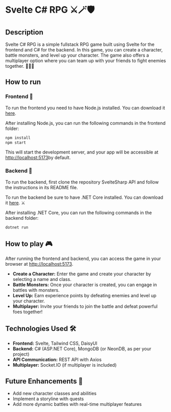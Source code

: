 # Svelte C# RPG ⚔️🪄🛡️

## Description

Svelte C# RPG is a simple fullstack RPG game built using Svelte for the frontend and C# for the backend. In this game, you can create a character, battle monsters, and level up your character. The game also offers a multiplayer option where you can team up with your friends to fight enemies together. 🧝🧙‍♂️

## How to run

### Frontend 🦄

To run the frontend you need to have Node.js installed. You can download it [here](https://nodejs.org/en/).

After installing Node.js, you can run the following commands in the frontend folder:

```bash
npm install
npm start
```

This will start the development server, and your app will be accessible at [http://localhost:5173](http://localhost:5173)by default.

### Backend 🐉

To run the backend, first clone the repository SvelteSharp API and follow the instructions in its README file.

To run the backend be sure to have .NET Core installed. You can download it [here](https://dotnet.microsoft.com/download). ⚔️

After installing .NET Core, you can run the following commands in the backend folder:

```bash
dotnet run
```

## How to play 🎮

After running the frontend and backend, you can access the game in your browser at [http://localhost:5173](http://localhost:5173).

- **Create a Character:** Enter the game and create your character by selecting a name and class.
- **Battle Monsters:** Once your character is created, you can engage in battles with monsters.
- **Level Up:** Earn experience points by defeating enemies and level up your character.
- **Multiplayer:** Invite your friends to join the battle and defeat powerful foes together!

## Technologies Used 🛠️

- **Frontend:** Svelte, Tailwind CSS, DaisyUI
- **Backend:** C# (ASP.NET Core), MongoDB (or NeonDB, as per your project)
- **API Communication:** REST API with Axios
- **Multiplayer:** Socket.IO (if multiplayer is included)

## Future Enhancements 🌟

- Add new character classes and abilities
- Implement a storyline with quests
- Add more dynamic battles with real-time multiplayer features
